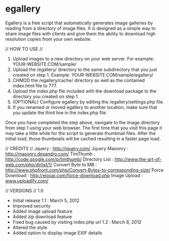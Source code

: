 # egallery
Egallery is a free script that automatically generates image galleries by reading from a directory of image files.
It is designed as a simple way to share image files with clients and give them the ability to download high resolution copies from your own website.

// HOW TO USE //

1. Upload images to a new directory on your web server. For example: YOUR-WEBSITE.COM/sample/
2. Upload the /egallery/ directory to the same subdirectory that you just created on step 1. Example: YOUR-WEBSITE.COM/sample/egallery/
3. CHMOD the /egallery/cache/ directory as well as the contained index.html file to 777.
4. Upload the index.php file included with the download package to the directory you created on step 1.
5. (OPTIONAL) Configure egallery by editing the /egallery/settings.php file.
6. If you renamed or moved egallery to another location, make sure that you update the third line in the index.php file.

Once you have completed the step above, navigate to the image directory from step 1 using your web browser. The first time that you visit this page it may take a little while for the script to generate thumbnail files. After the initial load, those thumbnails will be cached resulting in a faster page load.

// CREDITS //
Jquery : http://jquery.com/
Jquery Masonry : http://masonry.desandro.com/
TimThumb : http://code.google.com/p/timthumb/
Directory List : http://www.the-art-of-web.com/php/dirlist/1/
Convert Byte to MB : http://www.phpfront.com/php/Convert-Bytes-to-corresponding-size/
Force Download : http://elouai.com/force-download.php
Image Upload : www.uploadify.com/

// VERSIONS //
1.0 
 - Initial release
1.1 : March 5, 2012
 - Improved security
 - Added image upload feature
 - Added zip download feature
 - Fixed bug caused by visiting index.php url
1.2 : March 8, 2012
 - Altered the style
 - Added option to display image EXIF details
 
